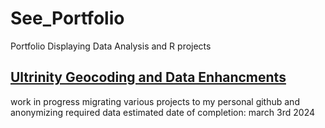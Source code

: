 # See_Portfolio
Portfolio Displaying Data Analysis and R projects

## [Ultrinity Geocoding and Data Enhancments](https://github.com/SeeSpencer/Ultrinity_SpatialEnrichment)


work in progress migrating various projects to my personal github and anonymizing required data
estimated date of completion: march 3rd 2024
